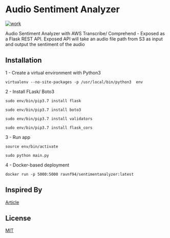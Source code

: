 # Audio Sentiment Analyzer

[![work](https://img.shields.io/badge/work-In_Progress-brightgreen.svg?style=flat-square)]() 

Audio Sentiment Analyzer with AWS Transcribe/ Comprehend - Exposed as a Flask REST API. Exposed API will take an audio file path from S3 as input and output the sentiment of the audio

## Installation

1 - Create a virtual environment with Python3

    virtualenv --no-site-packages -p /usr/local/bin/python3  env

2 - Install FLask/ Boto3

    sudo env/bin/pip3.7 install flask

    sudo env/bin/pip3.7 install boto3

    sudo env/bin/pip3.7 install validators

    sudo env/bin/pip3.7 install flask_cors

3 - Run app

    source env/bin/activate

    sudo python main.py

4 - Docker-based deployment

    docker run -p 5000:5000 ravnf94/sentimentanalyzer:latest

## Inspired By

[Article](https://towardsdatascience.com/analyzing-historical-speeches-using-amazon-transcribe-and-comprehend-636f39a0726a)

## License

[MIT](https://choosealicense.com/licenses/mit/)
